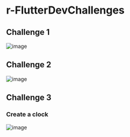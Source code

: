 # r-FlutterDevChallenges


## Challenge 1

![image](https://user-images.githubusercontent.com/23046900/149193117-2f4ea934-5340-4ce1-8bf1-c13f2270a861.png)

## Challenge 2

![image](https://user-images.githubusercontent.com/23046900/149176470-aae67109-e2e9-4132-a4e6-e2b84a9e8109.png)

## Challenge 3
### Create a clock
![image](https://user-images.githubusercontent.com/23046900/150578218-e6885d8f-6dff-4abc-802a-c23834395179.png)

